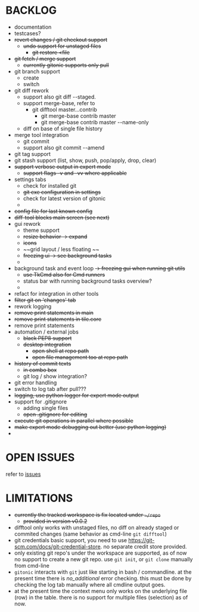 
# BACKLOG 

- documentation
- testcases?
- ~~revert changes / git checkout support~~
  - ~~undo support for unstaged files~~
    - ~~git restore <file~~
- ~~git fetch / merge  support~~
  - ~~currently gitonic supports only pull~~
- git branch support
  - create
  - switch
- git diff rework
  - support also git diff --staged. 
  - support merge-base, refer to 
    - git difftool master...contrib
      - git merge-base contrib master 
      - git merge-base contrib master --name-only
  - diff on base of single file history
- merge tool integration
  - git commit 
  - support also git commit --amend 
- git tag support
- git stash support (list, show, push, pop/apply, drop, clear)
- ~~support verbose output in expert mode~~
  - ~~support flags -v and -vv where applicable~~
- settings tabs
  - check for installed git
  - ~~git exe configuration in settings~~
  - check for latest version of gitonic
  - 
- ~~config file for last known config~~
- ~~diff-tool blocks main screen (see next)~~
- gui rework
  - theme support
  - ~~resize behavior -> expand~~
  - ~~icons~~
  - ~~grid layout / less floating ~~
  - ~~freezing ui -> see background tasks~~
  -
- background task and event loop ~~-> freezing gui when running git utils~~
  - ~~use TkCmd also for Cmd runners~~
  - status bar with running background tasks overview?
  -
- refact for integration in other tools
- ~~filter git on 'changes' tab~~
- rework logging
- ~~remove print statements in main~~
- ~~remove print statements in tile.core~~
- remove print statements
- automation / external jobs
  - ~~black PEP8 support~~
  - ~~desktop integration~~
    - ~~open shell at repo path~~
    - ~~open file management too at repo path~~
- ~~history of commit texts~~
  - ~~in combo box~~
  - git log / show integration?
- git error handling
- switch to log tab after pull???
- ~~logging, use python logger for expert mode output~~
- support for .gitignore 
  - adding single files 
  - ~~open .gitignore for editing~~
- ~~execute git operations in parallel where possible~~
- ~~make expert mode debugging out better (use python logging)~~
- 


# OPEN ISSUES

refer to [issues](https://github.com/kr-g/gitonic/issues)


# LIMITATIONS

- ~~currently the tracked workspace is fix located under `~/repo`~~
  - ~~provided in version v0.0.2~~
- difftool only works with unstaged files, no diff on already staged or 
 commited changes (same behavior as cmd-line `git difftool`)
- git credentials basic support, 
 you need to use https://git-scm.com/docs/git-credential-store.
 no separate credit store provided.
- only existing git repo's under the workspace are supported,
 as of now no support to create a new git repo. 
 use `git init`, or `git clone` manually from cmd-line
- `gitonic` interacts with `git` just like starting in bash / commandline.
at the present time there is _no_additional_ error checking. 
this must be done by checking the log tab manually where all cmdline output goes.
- at the present time the context menu only works on the underlying file (row) in the table. 
 there is no support for multiple files (selection) as of now.
 

